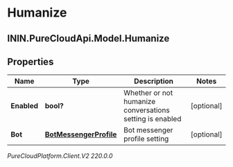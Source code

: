 # Humanize

## ININ.PureCloudApi.Model.Humanize

## Properties

|Name | Type | Description | Notes|
|------------ | ------------- | ------------- | -------------|
| **Enabled** | **bool?** | Whether or not humanize conversations setting is enabled | [optional] |
| **Bot** | [**BotMessengerProfile**](BotMessengerProfile) | Bot messenger profile setting | [optional] |



_PureCloudPlatform.Client.V2 220.0.0_

